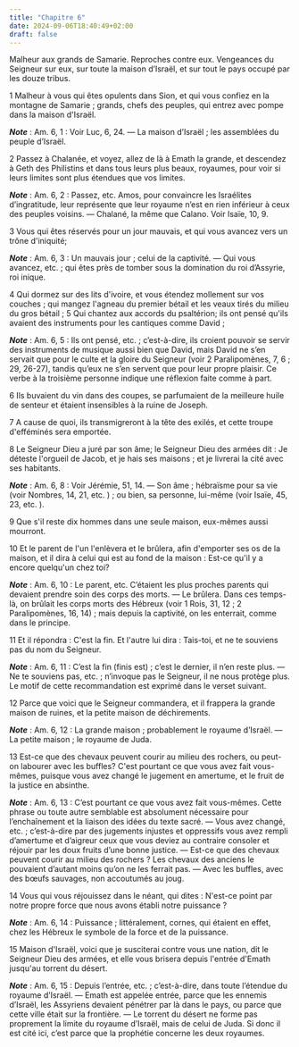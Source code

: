 ```yaml
---
title: "Chapitre 6"
date: 2024-09-06T18:40:49+02:00
draft: false
---
```



Malheur aux grands de Samarie.
Reproches contre eux.
Vengeances du Seigneur sur eux, sur toute la maison d’Israël, et sur tout le pays occupé par les douze tribus.


1 Malheur à vous qui êtes opulents dans Sion, et qui vous confiez en la montagne de Samarie ; grands, chefs des peuples, qui entrez avec pompe dans la maison d'Israël.

***Note*** :  Am. 6, 1 : Voir Luc, 6, 24. ― La maison d’Israël ; les assemblées du peuple d’Israël.

2 Passez à Chalanée, et voyez, allez de là à Emath la grande, et descendez à Geth des Philistins et dans tous leurs plus beaux, royaumes, pour voir si leurs limites sont plus étendues que vos limites.

***Note*** :  Am. 6, 2 : Passez, etc. Amos, pour convaincre les Israélites d’ingratitude, leur représente que leur royaume n’est en rien inférieur à ceux des peuples voisins. ― Chalané, la même que Calano. Voir Isaïe, 10, 9.


3 Vous qui êtes réservés pour un jour mauvais, et qui vous avancez vers un trône d'iniquité;

***Note*** :  Am. 6, 3 : Un mauvais jour ; celui de la captivité. ― Qui vous avancez, etc. ; qui êtes près de tomber sous la domination du roi d’Assyrie, roi inique.

4 Qui dormez sur des lits d'ivoire, et vous étendez mollement sur vos couches ; qui mangez l'agneau du premier bétail et les veaux tirés du milieu du gros bétail ; 5 Qui chantez aux accords du psaltérion; ils ont pensé qu'ils avaient des instruments pour les cantiques comme David ;

***Note*** :  Am. 6, 5 : Ils ont pensé, etc. ; c’est-à-dire, ils croient pouvoir se servir des instruments de musique aussi bien que David, mais David ne s’en servait que pour le culte et la gloire du Seigneur (voir 2 Paralipomènes, 7, 6 ; 29, 26-27), tandis qu’eux ne s’en servent que pour leur propre plaisir. Ce verbe à la troisième personne indique une réflexion faite comme à part.

6 Ils buvaient du vin dans des coupes, se parfumaient de la meilleure huile de senteur et étaient insensibles à la ruine de Joseph.


7 A cause de quoi, ils transmigreront à la tête des exilés, et cette troupe d'efféminés sera emportée.


8 Le Seigneur Dieu a juré par son âme; le Seigneur Dieu des armées dit : Je déteste l'orgueil de Jacob, et je hais ses maisons ; et je livrerai la cité avec ses habitants.

***Note*** :  Am. 6, 8 : Voir Jérémie, 51, 14. ― Son âme ; hébraïsme pour sa vie (voir Nombres, 14, 21, etc. ) ; ou bien, sa personne, lui-même (voir Isaïe, 45, 23, etc. ).

9 Que s'il reste dix hommes dans une seule maison, eux-mêmes aussi mourront.


10 Et le parent de l'un l'enlèvera et le brûlera, afin d'emporter ses os de la maison, et il dira à celui qui est au fond de la maison : Est-ce qu'il y a encore quelqu'un chez toi?

***Note*** :  Am. 6, 10 : Le parent, etc. C’étaient les plus proches parents qui devaient prendre soin des corps des morts. ― Le brûlera. Dans ces temps-là, on brûlait les corps morts des Hébreux (voir 1 Rois, 31, 12 ; 2 Paralipomènes, 16, 14) ; mais depuis la captivité, on les enterrait, comme dans le principe.


11 Et il répondra : C'est la fin. Et l'autre lui dira : Tais-toi, et ne te souviens pas du nom du Seigneur.

***Note*** :  Am. 6, 11 : C’est la fin (finis est) ; c’est le dernier, il n’en reste plus. ― Ne te souviens pas, etc. ; n’invoque pas le Seigneur, il ne nous protège plus. Le motif de cette recommandation est exprimé dans le verset suivant.


12 Parce que voici que le Seigneur commandera, et il frappera la grande maison de ruines, et la petite maison de déchirements.

***Note*** :  Am. 6, 12 : La grande maison ; probablement le royaume d’Israël. ― La petite maison ; le royaume de Juda.

13 Est-ce que des chevaux peuvent courir au milieu des rochers, ou peut-on labourer avec les buffles? C'est pourtant ce que vous avez fait vous-mêmes, puisque vous avez changé le jugement en amertume, et le fruit de la justice en absinthe.

***Note*** :  Am. 6, 13 : C’est pourtant ce que vous avez fait vous-mêmes. Cette phrase ou toute autre semblable est absolument nécessaire pour l’enchaînement et la liaison des idées du texte sacré. ― Vous avez changé, etc. ; c’est-à-dire par des jugements injustes et oppressifs vous avez rempli d’amertume et d’aigreur ceux que vous deviez au contraire consoler et réjouir par les doux fruits d’une bonne justice. ― Est-ce que des chevaux peuvent courir au milieu des rochers ? Les chevaux des anciens le pouvaient d’autant moins qu’on ne les ferrait pas. ― Avec les buffles, avec des bœufs sauvages, non accoutumés au joug.


14 Vous qui vous réjouissez dans le néant, qui dites : N'est-ce point par notre propre force que nous avons établi notre puissance ?

***Note*** :  Am. 6, 14 : Puissance ; littéralement, cornes, qui étaient en effet, chez les Hébreux le symbole de la force et de la puissance.

15 Maison d'Israël, voici que je susciterai contre vous une nation, dit le Seigneur Dieu des armées, et elle vous brisera depuis l'entrée d'Emath jusqu'au torrent du désert.

***Note*** :  Am. 6, 15 : Depuis l’entrée, etc. ; c’est-à-dire, dans toute l’étendue du royaume d’Israël. ― Emath est appelée entrée, parce que les ennemis d’Israël, les Assyriens devaient pénétrer par là dans le pays, ou parce que cette ville était sur la frontière. ― Le torrent du désert ne forme pas proprement la limite du royaume d’Israël, mais de celui de Juda. Si donc il est cité ici, c’est parce que la prophétie concerne les deux royaumes.

